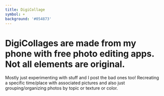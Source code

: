 ```yaml
---
title: DigiCollage
symbol: ⌖
background: '#054873'
---
```


# DigiCollages are made from my phone with free photo editing apps. Not all elements are original.

Mostly just experimenting with stuff and I post the bad ones too! Recreating a specific time/place with associated pictures and also just grouping/organizing photos by topic or texture or color.
